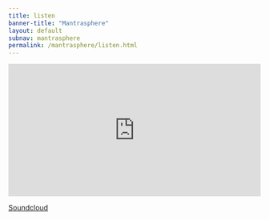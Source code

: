 ```yaml
---        
title: listen
banner-title: "Mantrasphere" 
layout: default
subnav: mantrasphere
permalink: /mantrasphere/listen.html
---        
```


<iframe width="100%" height="265" scrolling="no" frameborder="no" src="https://www.reverbnation.com/widget_code/html_widget/artist_751466?widget_id=55&pwc[included_songs]=1&context_type=page_object&spoid=artist_751466&pwc[size]=small" style="width:0px;min-width:100%;max-width:100%;"></iframe>


[Soundcloud](https://soundcloud.com/mantrasphere/)  
